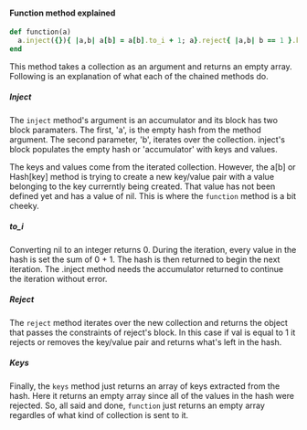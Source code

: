 #### Function method explained

```ruby
def function(a)
  a.inject({}){ |a,b| a[b] = a[b].to_i + 1; a}.reject{ |a,b| b == 1 }.keys
end
```
This method takes a collection as an argument and returns an empty array. Following is an explanation of what each of the chained methods do.

##### Inject
The `inject` method's argument is an accumulator and its block has two block paramaters. The first, 'a', is the empty hash from the method argument. The second parameter, 'b', iterates over the collection. inject's block populates the empty hash or 'accumulator' with keys and values.

The keys and values come from the iterated collection. However, the a[b] or Hash[key] method is trying to create a new key/value pair with a value belonging to the key currerntly being created. That value has not been defined yet and has a value of nil. This is where the `function` method is a bit cheeky.

##### to_i
Converting nil to an integer returns 0. During the iteration, every value in the hash is set the sum of 0 + 1. The hash is then returned to begin the next iteration. The .inject method needs the accumulator returned to continue the iteration without error. 

##### Reject
The `reject` method iterates over the new collection and returns the object that passes the constraints of reject's block. In this case if val is equal to 1 it rejects or removes the key/value pair and returns what's left in the hash. 

##### Keys
Finally, the `keys` method just returns an array of keys extracted from the hash. Here it returns an empty array since all of the values in the hash were rejected. So, all said and done, `function` just returns an empty array regardles of what kind of collection is sent to it. 

